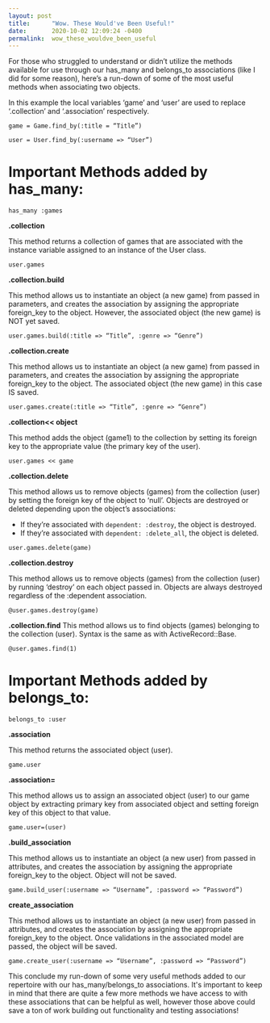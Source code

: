 ```yaml
---
layout: post
title:      "Wow. These Would've Been Useful!"
date:       2020-10-02 12:09:24 -0400
permalink:  wow_these_wouldve_been_useful
---
```



For those who struggled to understand or didn’t utilize the methods available for use through our has_many and belongs_to associations (like I did for some reason), here’s a run-down of some of the most useful methods when associating two objects. 

In this example the local variables ‘game’ and ‘user’ are used to replace ‘.collection’ and ‘.association’ respectively.

```
game = Game.find_by(:title = “Title”)

user = User.find_by(:username => “User”)
```

# Important Methods added by has_many: 
```
has_many :games
```

**.collection**

This method returns a collection of games that are associated with the instance variable assigned to an instance of the User class.

`user.games`


**.collection.build**

This method allows us to instantiate an object (a new game) from passed in parameters, and creates the association by assigning the appropriate foreign_key to the object. However, the associated object (the new game) is NOT yet saved.

`user.games.build(:title => “Title”, :genre => “Genre”)`


**.collection.create**

This method allows us to instantiate an object (a new game) from passed in parameters, and creates the association by assigning the appropriate foreign_key to the object. The associated object (the new game) in this case IS saved.

`user.games.create(:title => “Title”, :genre => “Genre”)`


**.collection<< object**

This method adds the object (game1) to the collection by setting its foreign key to the appropriate value (the primary key of the user).

`user.games << game`


**.collection.delete**

This method allows us to remove objects (games) from the collection (user) by setting the foreign key of the object to ‘null’. Objects are destroyed or deleted depending upon the object’s associations:
* If they’re associated with `dependent: :destroy`, the object is destroyed.
* If they’re associated with `dependent: :delete_all`, the object is deleted.

`user.games.delete(game)`


**.collection.destroy**

This method allows us to remove objects (games) from the collection (user) by running ‘destroy’ on each object passed in. Objects are always destroyed regardless of the :dependent association.

`@user.games.destroy(game)`


**.collection.find**
This method allows us to find objects (games) belonging to the collection (user). Syntax is the same as with ActiveRecord::Base.

`@user.games.find(1)`



# Important Methods added by belongs_to: 
```
belongs_to :user
```

**.association**

This method returns the associated object (user).

`game.user`


**.association=**

This method allows us to assign an associated object (user) to our game object by extracting primary key from associated object and setting foreign key of this object to that value.

`game.user=(user)`


**.build_association**

This method allows us to instantiate an object (a new user) from passed in attributes, and creates the association by assigning the appropriate foreign_key to the object. Object will not be saved.

`game.build_user(:username => “Username”, :password => “Password”)`


**create_association**

This method allows us to instantiate an object (a new user) from passed in attributes, and creates the association by assigning the appropriate foreign_key to the object. Once validations in the associated model are passed, the object will be saved.

`game.create_user(:username => “Username”, :password => “Password”)`


This conclude my run-down of some very useful methods added to our repertoire with our has_many/belongs_to associations. It's important to keep in mind that there are quite a few more methods we have access to with these associations that can be helpful as well, however those above could save a ton of work building out functionality and testing associations!






